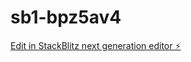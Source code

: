 # sb1-bpz5av4

[Edit in StackBlitz next generation editor ⚡️](https://stackblitz.com/~/github.com/ArtemZhigarev/sb1-bpz5av4)
